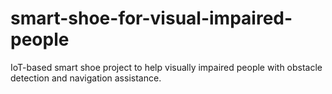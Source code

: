 # smart-shoe-for-visual-impaired-people
IoT-based smart shoe project to help visually impaired people with obstacle detection and navigation assistance.
